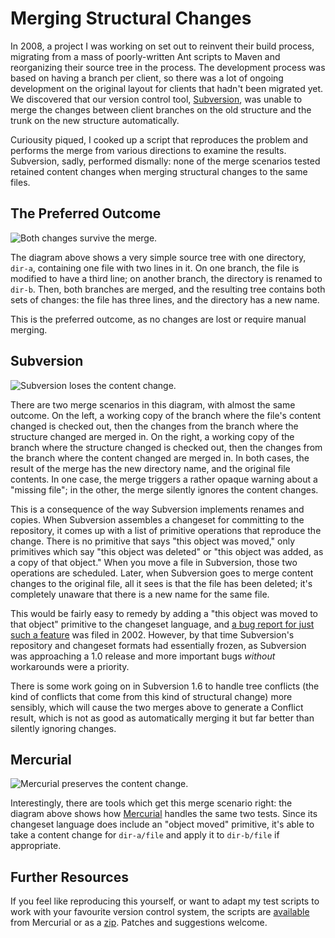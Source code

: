 # Merging Structural Changes

In 2008, a project I was working on set out to reinvent their build process,
migrating from a mass of poorly-written Ant scripts to Maven and reorganizing
their source tree in the process. The development process was based on having
a branch per client, so there was a lot of ongoing development on the original
layout for clients that hadn't been migrated yet. We discovered that our
version control tool, [Subversion](http://subversion.tigris.org/), was unable
to merge the changes between client branches on the old structure and the
trunk on the new structure automatically.

Curiousity piqued, I cooked up a script that reproduces the problem and
performs the merge from various directions to examine the results. Subversion,
sadly, performed dismally: none of the merge scenarios tested retained content
changes when merging structural changes to the same files.

## The Preferred Outcome

![Both changes survive the
merge.](/media/dev/merging-structural-changes/ideal-merge-results)

The diagram above shows a very simple source tree with one directory, `dir-a`,
containing one file with two lines in it. On one branch, the file is modified
to have a third line; on another branch, the directory is renamed to `dir-b`.
Then, both branches are merged, and the resulting tree contains both sets of
changes: the file has three lines, and the directory has a new name.

This is the preferred outcome, as no changes are lost or require manual
merging.

## Subversion

![Subversion loses the content
change.](/media/dev/merging-structural-changes/subversion-merge-results)

There are two merge scenarios in this diagram, with almost the same outcome.
On the left, a working copy of the branch where the file's content changed is
checked out, then the changes from the branch where the structure changed are
merged in. On the right, a working copy of the branch where the structure
changed is checked out, then the changes from the branch where the content
changed are merged in. In both cases, the result of the merge has the new
directory name, and the original file contents. In one case, the merge
triggers a rather opaque warning about a "missing file"; in the other, the
merge silently ignores the content changes.

This is a consequence of the way Subversion implements renames and copies.
When Subversion assembles a changeset for committing to the repository, it
comes up with a list of primitive operations that reproduce the change. There
is no primitive that says "this object was moved," only primitives which say
"this object was deleted" or "this object was added, as a copy of that
object." When you move a file in Subversion, those two operations are
scheduled. Later, when Subversion goes to merge content changes to the
original file, all it sees is that the file has been deleted; it's completely
unaware that there is a new name for the same file.

This would be fairly easy to remedy by adding a "this object was moved to that
object" primitive to the changeset language, and [a bug report for just such a
feature](http://subversion.tigris.org/issues/show_bug.cgi?id=898) was filed in
2002. However, by that time Subversion's repository and changeset formats had
essentially frozen, as Subversion was approaching a 1.0 release and more
important bugs _without_ workarounds were a priority.

There is some work going on in Subversion 1.6 to handle tree conflicts (the
kind of conflicts that come from this kind of structural change) more
sensibly, which will cause the two merges above to generate a Conflict result,
which is not as good as automatically merging it but far better than silently
ignoring changes.

## Mercurial

![Mercurial preserves the content
change.](/media/dev/merging-structural-changes/mercurial-merge-results)

Interestingly, there are tools which get this merge scenario right: the
diagram above shows how [Mercurial](http://www.selenic.com/mercurial/) handles
the same two tests. Since its changeset language does include an "object
moved" primitive, it's able to take a content change for `dir-a/file` and
apply it to `dir-b/file` if appropriate.

## Further Resources

If you feel like reproducing this yourself, or want to adapt my test scripts
to work with your favourite version control system, the scripts are
[available](http://alchemy.grimoire.ca/hg/tree-conflicts) from Mercurial or as
a [zip](http://alchemy.grimoire.ca/hg/tree-conflicts/archive/tip.zip). Patches
and suggestions welcome.
